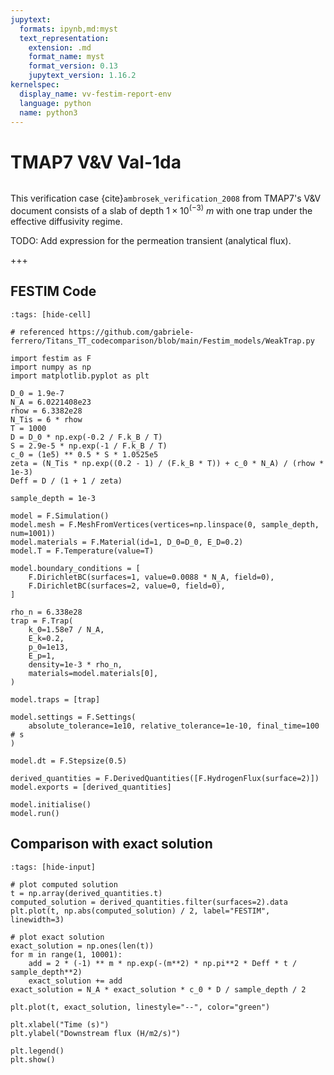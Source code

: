 ```yaml
---
jupytext:
  formats: ipynb,md:myst
  text_representation:
    extension: .md
    format_name: myst
    format_version: 0.13
    jupytext_version: 1.16.2
kernelspec:
  display_name: vv-festim-report-env
  language: python
  name: python3
---
```


# TMAP7 V&V Val-1da

```{tags} 1D, MES, transient
```

This verification case {cite}`ambrosek_verification_2008` from TMAP7's V&V document consists of a slab of depth $1 \times 10^(-3) \ m$ with one trap under the effective diffusivity regime.

TODO: Add expression for the permeation transient (analytical flux).

+++

## FESTIM Code

```{code-cell} ipython3
:tags: [hide-cell]

# referenced https://github.com/gabriele-ferrero/Titans_TT_codecomparison/blob/main/Festim_models/WeakTrap.py

import festim as F
import numpy as np
import matplotlib.pyplot as plt

D_0 = 1.9e-7
N_A = 6.0221408e23
rhow = 6.3382e28
N_Tis = 6 * rhow
T = 1000
D = D_0 * np.exp(-0.2 / F.k_B / T)
S = 2.9e-5 * np.exp(-1 / F.k_B / T)
c_0 = (1e5) ** 0.5 * S * 1.0525e5
zeta = (N_Tis * np.exp((0.2 - 1) / (F.k_B * T)) + c_0 * N_A) / (rhow * 1e-3)
Deff = D / (1 + 1 / zeta)

sample_depth = 1e-3

model = F.Simulation()
model.mesh = F.MeshFromVertices(vertices=np.linspace(0, sample_depth, num=1001))
model.materials = F.Material(id=1, D_0=D_0, E_D=0.2)
model.T = F.Temperature(value=T)

model.boundary_conditions = [
    F.DirichletBC(surfaces=1, value=0.0088 * N_A, field=0),
    F.DirichletBC(surfaces=2, value=0, field=0),
]

rho_n = 6.338e28
trap = F.Trap(
    k_0=1.58e7 / N_A,
    E_k=0.2,
    p_0=1e13,
    E_p=1,
    density=1e-3 * rho_n,
    materials=model.materials[0],
)

model.traps = [trap]

model.settings = F.Settings(
    absolute_tolerance=1e10, relative_tolerance=1e-10, final_time=100  # s
)

model.dt = F.Stepsize(0.5)

derived_quantities = F.DerivedQuantities([F.HydrogenFlux(surface=2)])
model.exports = [derived_quantities]

model.initialise()
model.run()
```

## Comparison with exact solution

```{code-cell} ipython3
:tags: [hide-input]

# plot computed solution
t = np.array(derived_quantities.t)
computed_solution = derived_quantities.filter(surfaces=2).data
plt.plot(t, np.abs(computed_solution) / 2, label="FESTIM", linewidth=3)

# plot exact solution
exact_solution = np.ones(len(t))
for m in range(1, 10001):
    add = 2 * (-1) ** m * np.exp(-(m**2) * np.pi**2 * Deff * t / sample_depth**2)
    exact_solution += add
exact_solution = N_A * exact_solution * c_0 * D / sample_depth / 2

plt.plot(t, exact_solution, linestyle="--", color="green")

plt.xlabel("Time (s)")
plt.ylabel("Downstream flux (H/m2/s)")

plt.legend()
plt.show()
```

